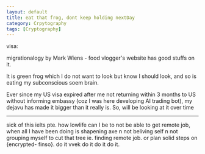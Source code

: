 ```yaml
---
layout: default
title: eat that frog, dont keep holding nextDay
category: Crpytography
tags: [Cryptography]
---
```


visa:

migrationalogy by Mark Wiens - food vlogger's website has good stuffs on it.

It is green frog which I do not want to look but know I should look, and so is eating my subconscious soem brain.

Ever since my US visa expired after me not returning within 3 months to US without informing embassy (coz I was here developing AI trading bot), my dejavu has made it bigger than it really is. So, will be looking at it over time

---
sick of this ielts pte. how lowlife can I be to not be able to get remote job, when all I have been doing is shapening axe n not beliving self n not grouping myself to cut that tree ie. finding remote job. or plan solid steps on {encrypted- finso}. do it vvek do it do it do it.
